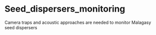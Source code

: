 # Seed_dispersers_monitoring
Camera traps and acoustic approaches are needed to monitor Malagasy seed dispersers
